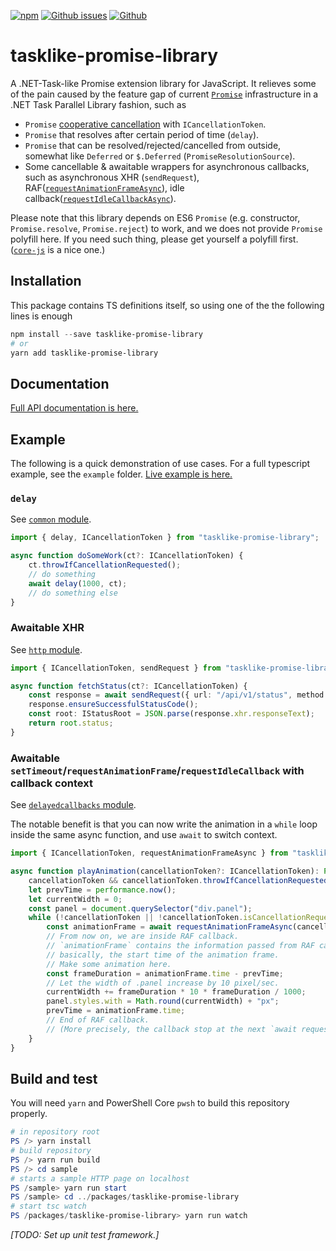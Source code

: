 

[![npm](https://img.shields.io/npm/v/tasklike-promise-library)](https://www.npmjs.com/package/tasklike-promise-library)  [![Github issues](https://img.shields.io/github/issues-raw/CXuesong/tasklike-promise-library)](https://github.com/CXuesong/tasklike-promise-library/issues)  [![Github](https://img.shields.io/github/stars/CXuesong/tasklike-promise-library?style=social)](https://github.com/CXuesong/tasklike-promise-library)

# tasklike-promise-library

A .NET-Task-like Promise extension library for JavaScript. It relieves some of the pain caused by the feature gap of current [`Promise`](https://developer.mozilla.org/en-US/docs/Web/JavaScript/Reference/Global_Objects/Promise) infrastructure in a .NET Task Parallel Library fashion, such as

* `Promise` [cooperative cancellation](https://docs.microsoft.com/en-us/dotnet/standard/parallel-programming/task-cancellation) with `ICancellationToken`.
* `Promise` that resolves after certain period of time (`delay`).
* `Promise` that can be resolved/rejected/cancelled from outside, somewhat like `Deferred`  or `$.Deferred` (`PromiseResolutionSource`).
* Some cancellable & awaitable wrappers for asynchronous callbacks, such as asynchronous XHR (`sendRequest`), RAF([`requestAnimationFrameAsync`](https://cxuesong.github.io/tasklike-promise-library/docs/modules/_delayedcallbacks_.html#requestanimationframeasync)), idle callback([`requestIdleCallbackAsync`](https://cxuesong.github.io/tasklike-promise-library/docs/modules/_delayedcallbacks_.html#requestidlecallbackasync)).

Please note that this library depends on ES6 `Promise` (e.g. constructor, `Promise.resolve`, `Promise.reject`) to work, and we does not provide `Promise` polyfill here. If you need such thing, please get yourself a polyfill first. ([`core-js`](https://github.com/zloirock/core-js) is a nice one.)

## Installation

This package contains TS definitions itself, so using one of the the following lines is enough

```powershell
npm install --save tasklike-promise-library
# or
yarn add tasklike-promise-library
```

## Documentation

[Full API documentation is here.](https://cxuesong.github.io/tasklike-promise-library/docs/)

## Example

The following is a quick demonstration of use cases. For a full typescript example, see the `example` folder. [Live example is here.](https://cxuesong.github.io/tasklike-promise-library/sample/)

### `delay`

See [`common` module](https://cxuesong.github.io/tasklike-promise-library/docs/modules/_common_.html).

```typescript
import { delay, ICancellationToken } from "tasklike-promise-library";

async function doSomeWork(ct?: ICancellationToken) {
    ct.throwIfCancellationRequested();
    // do something
    await delay(1000, ct);
    // do something else
}
```

### Awaitable XHR

See [`http` module](https://cxuesong.github.io/tasklike-promise-library/docs/modules/_http_.html).

```typescript
import { ICancellationToken, sendRequest } from "tasklike-promise-library";

async function fetchStatus(ct?: ICancellationToken) {
    const response = await sendRequest({ url: "/api/v1/status", method: "GET" }, ct);
    response.ensureSuccessfulStatusCode();
    const root: IStatusRoot = JSON.parse(response.xhr.responseText);
    return root.status;
}
```

### Awaitable `setTimeout`/`requestAnimationFrame`/`requestIdleCallback` with callback context

See [`delayedcallbacks` module](https://cxuesong.github.io/tasklike-promise-library/docs/modules/_delayedcallbacks_.html).

The notable benefit is that you can now write the animation in a `while` loop inside the same async function, and use `await` to switch context.

```typescript
import { ICancellationToken, requestAnimationFrameAsync } from "tasklike-promise-library";

async function playAnimation(cancellationToken?: ICancellationToken): Promise<void> {
    cancellationToken && cancellationToken.throwIfCancellationRequested();
    let prevTime = performance.now();
    let currentWidth = 0;
    const panel = document.querySelector("div.panel");
    while (!cancellationToken || !cancellationToken.isCancellationRequested) {
        const animationFrame = await requestAnimationFrameAsync(cancellationToken);
        // From now on, we are inside RAF callback.
        // `animationFrame` contains the information passed from RAF callback,
        // basically, the start time of the animation frame.
        // Make some animation here.
        const frameDuration = animationFrame.time - prevTime;
        // Let the width of .panel increase by 10 pixel/sec.
        currentWidth += frameDuration * 10 * frameDuration / 1000;
        panel.styles.with = Math.round(currentWidth) + "px";
        prevTime = animationFrame.time;
        // End of RAF callback.
        // (More precisely, the callback stop at the next `await requestAnimationFrameAsync` expression.)
    }
}
```

## Build and test

You will need `yarn` and PowerShell Core `pwsh` to build this repository properly.

```powershell
# in repository root
PS /> yarn install
# build repository
PS /> yarn run build
PS /> cd sample
# starts a sample HTTP page on localhost
PS /sample> yarn run start
PS /sample> cd ../packages/tasklike-promise-library
# start tsc watch
PS /packages/tasklike-promise-library> yarn run watch
```

*[TODO: Set up unit test framework.]*
